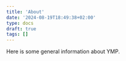 ```yaml
---
title: 'About'
date: '2024-08-19T18:49:38+02:00'
type: docs
draft: true
tags: []
---
```


Here is some general information about YMP.